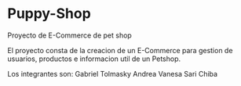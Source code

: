 # Puppy-Shop
Proyecto de E-Commerce de pet shop


El proyecto consta de la creacion de un E-Commerce para gestion de usuarios, productos e informacion util de un Petshop.

Los integrantes son:
Gabriel Tolmasky
Andrea Vanesa 
Sari Chiba
